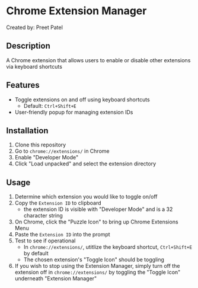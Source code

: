 # Chrome Extension Manager

Created by: Preet Patel

## Description
A Chrome extension that allows users to enable or disable other extensions via keyboard shortcuts

## Features
- Toggle extensions on and off using keyboard shortcuts
    - Default: `Ctrl+Shift+E`
- User-friendly popup for managing extension IDs

## Installation
1. Clone this repository
2. Go to `chrome://extensions/` in Chrome
3. Enable "Developer Mode"
4. Click "Load unpacked" and select the extension directory

## Usage
1. Determine which extension you would like to toggle on/off
2. Copy the `Extension ID` to clipboard
    - the extension ID is visible with "Developer Mode" and is a 32 character string
3. On Chrome, click the "Puzzle Icon" to bring up Chrome Extensions Menu
4. Paste the `Extension ID` into the prompt
5. Test to see if operational
    - In `chrome://extensions/`, utitlize the keyboard shortcut, `Ctrl+Shift+E` by default
    - The chosen extension's "Toggle Icon" should be toggling
6. If you wish to stop using the Extension Manager, simply turn off the extension off in `chrome://extensions/` by toggling the "Toggle Icon" underneath "Extension Manager"